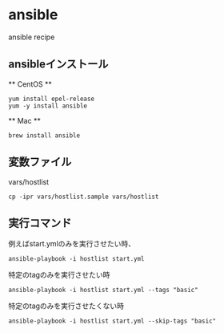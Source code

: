 # ansible
ansible recipe

## ansibleインストール

** CentOS **
```
yum install epel-release
yum -y install ansible
```
** Mac **
<br>
```
brew install ansible
```

## 変数ファイル
vars/hostlist
```
cp -ipr vars/hostlist.sample vars/hostlist
```

## 実行コマンド
例えばstart.ymlのみを実行させたい時、
```
ansible-playbook -i hostlist start.yml
```

特定のtagのみを実行させたい時
```
ansible-playbook -i hostlist start.yml --tags "basic"
```

特定のtagのみを実行させたくない時
```
ansible-playbook -i hostlist start.yml --skip-tags "basic"
```
